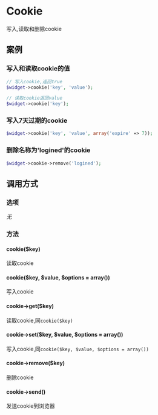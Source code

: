 Cookie
======

写入,读取和删除cookie

案例
----

### 写入和读取cookie的值
```php
// 写入cookie,返回true
$widget->cookie('key', 'value');

// 读取cookie返回value
$widget->cookie('key');
```

### 写入7天过期的cookie
```php
$widget->cookie('key', 'value', array('expire' => 7));
```

### 删除名称为'logined'的cookie
```php
$widget->cookie->remove('logined');
```

调用方式
-------

### 选项

*无*

### 方法

#### cookie($key)
读取cookie

#### cookie($key, $value, $options = array())
写入cookie

#### cookie->get($key)
读取cookie,同`cookie($key)`

#### cookie->set($key, $value, $options = array())
写入cookie,同`cookie($key, $value, $options = array())`

#### cookie->remove($key)
删除cookie

#### cookie->send()
发送cookie到浏览器
